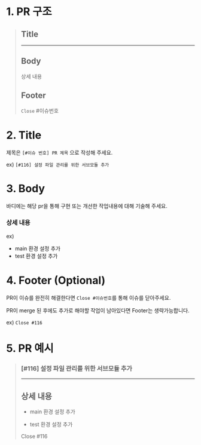 # 1. PR 구조

> ## Title
>
> ---
> ## Body
>
> 상세 내용
>
> ## Footer
> 
> `Close` #이슈번호

# 2. Title

제목은  `[#이슈 번호] PR 제목` 으로 작성해 주세요. 

ex) `[#116] 설정 파일 관리를 위한 서브모듈 추가`

# 3. Body

바디에는 해당 pr을 통해 구현 또는 개선한 작업내용에 대해 기술해 주세요.

### 상세 내용

ex)
- main 환경 설정 추가
- test 환경 설정 추가

# 4. Footer (Optional)

PR이 이슈를 완전히 해결한다면 `Close #이슈번호`를 통해 이슈를 닫아주세요.

PR이 merge 된 후에도 추가로 해야할 작업이 남아있다면 Footer는 생략가능합니다.

ex) `Close #116`

# 5. PR 예시


> ### [#116] 설정 파일 관리를 위한 서브모듈 추가
>
> ---
> ## 상세 내용
> 
> - main 환경 설정 추가
> 
> - test 환경 설정 추가
>
> Close #116
